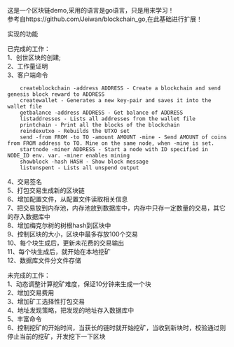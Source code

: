这是一个区块链demo,采用的语言是go语言，只是用来学习！<br>
参考自https://github.com/Jeiwan/blockchain_go,在此基础进行扩展！<br>

实现的功能<br>

已完成的工作：<br>
1、创世区块的创建;<br>
2、工作量证明<br>
3、客户端命令<br>
```
	createblockchain -address ADDRESS - Create a blockchain and send genesis block reward to ADDRESS
	createwallet - Generates a new key-pair and saves it into the wallet file
	getbalance -address ADDRESS - Get balance of ADDRESS
	listaddresses - Lists all addresses from the wallet file
	printchain - Print all the blocks of the blockchain
	reindexutxo - Rebuilds the UTXO set
	send -from FROM -to TO -amount AMOUNT -mine - Send AMOUNT of coins from FROM address to TO. Mine on the same node, when -mine is set.
	startnode -miner ADDRESS - Start a node with ID specified in NODE_ID env. var. -miner enables mining
	showblock -hash HASH - Show block message
	listunspent - Lists all unspend output
```
4、交易签名<br>
5、打包交易生成新的区块链<br>
6、增加配置文件，从配置文件读取相关信息<br>
7、把交易放到内存池，内存池放到数据库中，内存中只存一定数量的交易，其它的存入数据库中<br>
8、增加梅克尔树的树根hash到区块中<br>
9、控制区块的大小，区块中最多存放100个交易<br>
10、每个块生成后，更新未花费的交易输出<br>
11、每个块生成后，就开始在本地挖矿<br>
12、数据库文件分文件存储<br>


未完成的工作：<br>
1、动态调整计算挖矿难度，保证10分钟来生成一个块<br>
2、增加交易费用<br>
3、增加矿工选择性打包交易<br>
4、地址发现策略，把发现的地址存入数据库中<br>
5、丰富命令<br>
6、控制挖矿的开始时间，当获长的链时就开始挖矿，当收到新块时，校验通过则停止当前的挖矿，开发挖下一下区块<br>